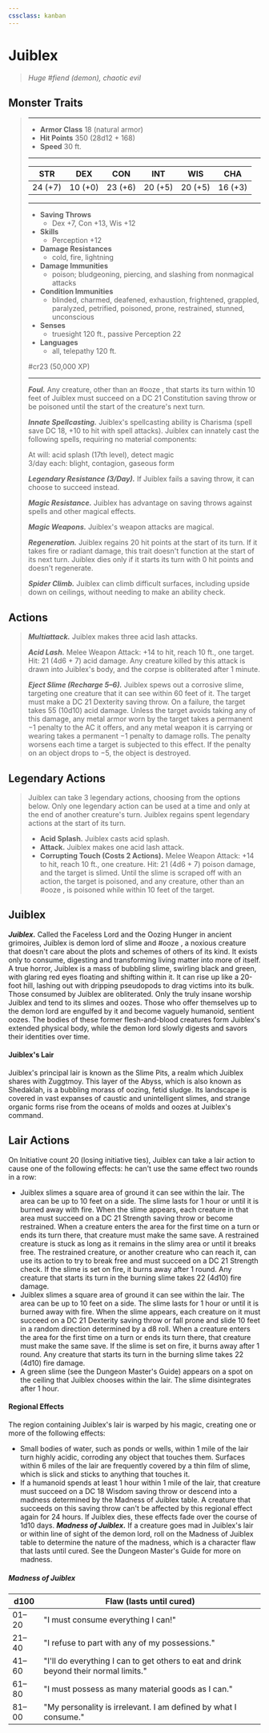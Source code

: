 ```yaml
---
cssclass: kanban
---
```


# Juiblex
>*Huge #fiend (demon), chaotic evil*
## Monster Traits
>___
>- **Armor Class** 18 (natural armor)
>- **Hit Points** 350 (28d12 + 168)
>- **Speed** 30 ft.
>___
>|STR|DEX|CON|INT|WIS|CHA|
>|:---:|:---:|:---:|:---:|:---:|:---:|
>|24 (+7)|10 (+0)|23 (+6)|20 (+5)|20 (+5)|16 (+3)|
>___
>- **Saving Throws**
>	 - Dex +7, Con +13, Wis +12
>- **Skills**
>	 - Perception +12
>- **Damage Resistances**
>	 - cold, fire, lightning
>- **Damage Immunities**
>	 - poison; bludgeoning, piercing, and slashing from nonmagical attacks
>- **Condition Immunities**
>	 - blinded, charmed, deafened, exhaustion, frightened, grappled, paralyzed, petrified, poisoned, prone, restrained, stunned, unconscious
>- **Senses**
>	 - truesight 120 ft., passive Perception 22
>- **Languages**
>	 - all, telepathy 120 ft.
>
> #cr23 (50,000 XP)
>___
>***Foul.*** Any creature, other than an #ooze , that starts its turn within 10 feet of Juiblex must succeed on a DC 21 Constitution saving throw or be poisoned until the start of the creature's next turn.  
>
>***Innate Spellcasting.*** Juiblex's spellcasting ability is Charisma (spell save DC 18, +10 to hit with spell attacks). Juiblex can innately cast the following spells, requiring no material components:  
>
>At will: acid splash (17th level), detect magic  
>3/day each: blight, contagion, gaseous form  
>
>
>***Legendary Resistance (3/Day).*** If Juiblex fails a saving throw, it can choose to succeed instead.  
>
>***Magic Resistance.*** Juiblex has advantage on saving throws against spells and other magical effects.  
>
>***Magic Weapons.*** Juiblex's weapon attacks are magical.  
>
>***Regeneration.*** Juiblex regains 20 hit points at the start of its turn. If it takes fire or radiant damage, this trait doesn't function at the start of its next turn. Juiblex dies only if it starts its turn with 0 hit points and doesn't regenerate.  
>
>***Spider Climb.*** Juiblex can climb difficult surfaces, including upside down on ceilings, without needing to make an ability check.  
>
## Actions
>***Multiattack.*** Juiblex makes three acid lash attacks.  
>
>***Acid Lash.*** Melee Weapon Attack: +14 to hit, reach 10 ft., one target. Hit: 21 (4d6 + 7) acid damage. Any creature killed by this attack is drawn into Juiblex's body, and the corpse is obliterated after 1 minute.  
>
>***Eject Slime (Recharge 5–6).*** Juiblex spews out a corrosive slime, targeting one creature that it can see within 60 feet of it. The target must make a DC 21 Dexterity saving throw. On a failure, the target takes 55 (10d10) acid damage. Unless the target avoids taking any of this damage, any metal armor worn by the target takes a permanent −1 penalty to the AC it offers, and any metal weapon it is carrying or wearing takes a permanent −1 penalty to damage rolls. The penalty worsens each time a target is subjected to this effect. If the penalty on an object drops to −5, the object is destroyed.  
>
## Legendary Actions
>Juiblex can take 3 legendary actions, choosing from the options below. Only one legendary action can be used at a time and only at the end of another creature's turn. Juiblex regains spent legendary actions at the start of its turn.
>
>- **Acid Splash.**
> Juiblex casts acid splash.
>- **Attack.**
> Juiblex makes one acid lash attack.
>- **Corrupting Touch (Costs 2 Actions).**
> Melee Weapon Attack: +14 to hit, reach 10 ft., one creature. Hit: 21 (4d6 + 7) poison damage, and the target is slimed. Until the slime is scraped off with an action, the target is poisoned, and any creature, other than an #ooze , is poisoned while within 10 feet of the target.
## Juiblex
***Juiblex.*** Called the Faceless Lord and the Oozing Hunger in ancient grimoires, Juiblex is demon lord of slime and #ooze , a noxious creature that doesn't care about the plots and schemes of others of its kind. It exists only to consume, digesting and transforming living matter into more of itself.
A true horror, Juiblex is a mass of bubbling slime, swirling black and green, with glaring red eyes floating and shifting within it. It can rise up like a 20-foot hill, lashing out with dripping pseudopods to drag victims into its bulk. Those consumed by Juiblex are obliterated.
Only the truly insane worship Juiblex and tend to its slimes and oozes. Those who offer themselves up to the demon lord are engulfed by it and become vaguely humanoid, sentient oozes. The bodies of these former flesh-and-blood creatures form Juiblex's extended physical body, while the demon lord slowly digests and savors their identities over time.
#### Juiblex's Lair
Juiblex's principal lair is known as the Slime Pits, a realm which Juiblex shares with Zuggtmoy. This layer of the Abyss, which is also known as Shedaklah, is a bubbling morass of oozing, fetid sludge. Its landscape is covered in vast expanses of caustic and unintelligent slimes, and strange organic forms rise from the oceans of molds and oozes at Juiblex's command.
## Lair Actions
On Initiative count 20 (losing initiative ties), Juiblex can take a lair action to cause one of the following effects: he can't use the same effect two rounds in a row:
- Juiblex slimes a square area of ground it can see within the lair. The area can be up to 10 feet on a side. The slime lasts for 1 hour or until it is burned away with fire. When the slime appears, each creature in that area must succeed on a DC 21 Strength saving throw or become restrained. When a creature enters the area for the first time on a turn or ends its turn there, that creature must make the same save. A restrained creature is stuck as long as it remains in the slimy area or until it breaks free. The restrained creature, or another creature who can reach it, can use its action to try to break free and must succeed on a DC 21 Strength check. If the slime is set on fire, it burns away after 1 round. Any creature that starts its turn in the burning slime takes 22 (4d10) fire damage.
- Juiblex slimes a square area of ground it can see within the lair. The area can be up to 10 feet on a side. The slime lasts for 1 hour or until it is burned away with fire. When the slime appears, each creature on it must succeed on a DC 21 Dexterity saving throw or fall prone and slide 10 feet in a random direction determined by a d8 roll. When a creature enters the area for the first time on a turn or ends its turn there, that creature must make the same save. If the slime is set on fire, it burns away after 1 round. Any creature that starts its turn in the burning slime takes 22 (4d10) fire damage.
- A green slime (see the Dungeon Master's Guide) appears on a spot on the ceiling that Juiblex chooses within the lair. The slime disintegrates after 1 hour.
#### Regional Effects
The region containing Juiblex's lair is warped by his magic, creating one or more of the following effects:
- Small bodies of water, such as ponds or wells, within 1 mile of the lair turn highly acidic, corroding any object that touches them. Surfaces within 6 miles of the lair are frequently covered by a thin film of slime, which is slick and sticks to anything that touches it.
- If a humanoid spends at least 1 hour within 1 mile of the lair, that creature must succeed on a DC 18 Wisdom saving throw or descend into a madness determined by the Madness of Juiblex table. A creature that succeeds on this saving throw can't be affected by this regional effect again for 24 hours.
If Juiblex dies, these effects fade over the course of 1d10 days.
***Madness of Juiblex.*** If a creature goes mad in Juiblex's lair or within line of sight of the demon lord, roll on the Madness of Juiblex table to determine the nature of the madness, which is a character flaw that lasts until cured. See the Dungeon Master's Guide for more on madness.
##### Madness of Juiblex
| d100 | Flaw (lasts until cured) |
|---|---|
| 01–20 | "I must consume everything I can!" |
| 21–40 | "I refuse to part with any of my possessions." |
| 41–60 | "I'll do everything I can to get others to eat and drink beyond their normal limits." |
| 61–80 | "I must possess as many material goods as I can." |
| 81–00 | "My personality is irrelevant. I am defined by what I consume." |